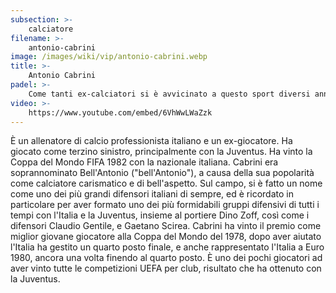 ```yaml
---
subsection: >-
    calciatore
filename: >-
    antonio-cabrini
image: /images/wiki/vip/antonio-cabrini.webp
title: >-
    Antonio Cabrini
padel: >-
    Come tanti ex-calciatori si è avvicinato a questo sport diversi anni fa senza più smettere, grazie all'alto divertimento e coinvolgimento di questo sport .Ha inoltre partecipato a diverse iniziative solidali come Gilette Padel Vip Cup tenutosi a Sabaudia nel 2019, insieme a tanti altri personaggi famosi ed ex-calciatori.
video: >-
    https://www.youtube.com/embed/6VhWwLWaZzk
---
```

È un allenatore di calcio professionista italiano e un ex-giocatore. Ha giocato come terzino sinistro, principalmente con la Juventus. Ha vinto la Coppa del Mondo FIFA 1982 con la nazionale italiana. Cabrini era soprannominato Bell'Antonio ("bell'Antonio"), a causa della sua popolarità come calciatore carismatico e di bell'aspetto. Sul campo, si è fatto un nome come uno dei più grandi difensori italiani di sempre, ed è ricordato in particolare per aver formato uno dei più formidabili gruppi difensivi di tutti i tempi con l'Italia e la Juventus, insieme al portiere Dino Zoff, così come i difensori Claudio Gentile, e Gaetano Scirea. Cabrini ha vinto il premio come miglior giovane giocatore alla Coppa del Mondo del 1978, dopo aver aiutato l'Italia ha gestito un quarto posto finale, e anche rappresentato l'Italia a Euro 1980, ancora una volta finendo al quarto posto. È uno dei pochi giocatori ad aver vinto tutte le competizioni UEFA per club, risultato che ha ottenuto con la Juventus.